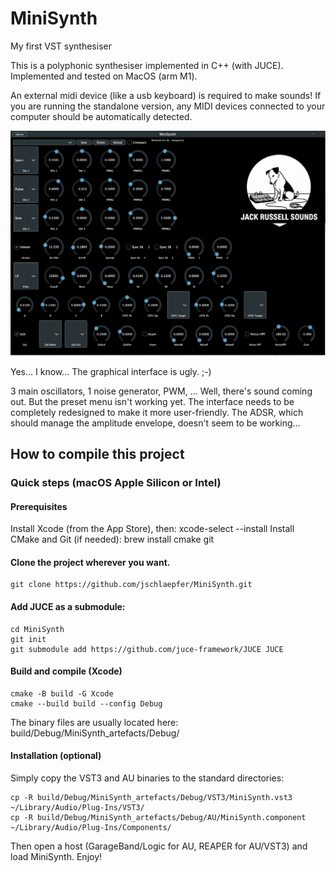 # MiniSynth

My first VST synthesiser

This is a polyphonic synthesiser implemented in C++ (with JUCE).
Implemented and tested on MacOS (arm M1).

An external midi device (like a usb keyboard) is required to make sounds! 
If you are running the standalone version, any MIDI devices connected to your computer should be automatically detected.


![alt text](Resources/im/Minisynth_rev1.png)

Yes... I know... The graphical interface is ugly. ;-)

3 main oscillators, 1 noise generator, PWM, ...
Well, there's sound coming out. 
But the preset menu isn't working yet. 
The interface needs to be completely redesigned to make it more user-friendly. 
The ADSR, which should manage the amplitude envelope, doesn't seem to be working...

## How to compile this project
	
### Quick steps (macOS Apple Silicon or Intel)

#### Prerequisites
Install Xcode (from the App Store), then:
	xcode-select --install
Install CMake and Git (if needed):
	brew install cmake git

#### Clone the project wherever you want.
	git clone https://github.com/jschlaepfer/MiniSynth.git

#### Add JUCE as a submodule:
	cd MiniSynth
	git init
	git submodule add https://github.com/juce-framework/JUCE JUCE

#### Build and compile (Xcode)
	cmake -B build -G Xcode
	cmake --build build --config Debug

The binary files are usually located here:
	build/Debug/MiniSynth_artefacts/Debug/

#### Installation (optional)

Simply copy the VST3 and AU binaries to the standard directories:

	cp -R build/Debug/MiniSynth_artefacts/Debug/VST3/MiniSynth.vst3 ~/Library/Audio/Plug-Ins/VST3/
	cp -R build/Debug/MiniSynth_artefacts/Debug/AU/MiniSynth.component ~/Library/Audio/Plug-Ins/Components/

Then open a host (GarageBand/Logic for AU, REAPER for AU/VST3) and load MiniSynth.
Enjoy!
